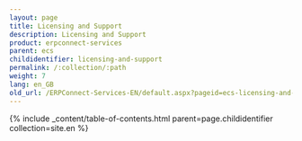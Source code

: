 ```yaml
---
layout: page
title: Licensing and Support
description: Licensing and Support
product: erpconnect-services
parent: ecs
childidentifier: licensing-and-support
permalink: /:collection/:path
weight: 7
lang: en_GB
old_url: /ERPConnect-Services-EN/default.aspx?pageid=ecs-licensing-and-support
---
```


{% include _content/table-of-contents.html parent=page.childidentifier collection=site.en %}

